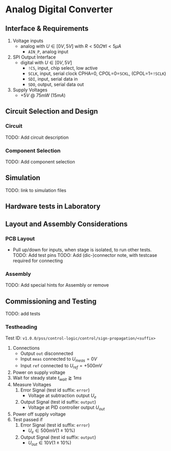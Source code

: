 # Analog Digital Converter

## Interface & Requirements

1. Voltage inputs
    - analog with $U \in [0V, 5V]$ with $R < 50 \Omega \forall I < 5 \mu A$
        - `AIN_P`, analog input
2. SPI Output Interface
    - digital with $U \in [0V, 5V]$
        - `!CS`, input, chip select, low active
        - `SCLK`, input, serial clock CPHA=0, CPOL=0=`SCKL`, (CPOL=1=`!SCLK`)
        - `SDI`, input, serial data in
        - `SDO`, output, serial data out
3. Supply Voltages
    - $+5V$ @ $75mW$ ($15mA$)

## Circuit Selection and Design

### Circuit

TODO: Add circuit description

### Component Selection

TODO: Add component selection

## Simulation

TODO: link to simulation files

## Hardware tests in Laboratory

## Layout and Assembly Considerations

### PCB Layout

- Pull up/down for inputs, when stage is isolated, to run other tests.
TODO: Add test pins
TODO: Add (dic-)connector note, with testcase required for connecting

### Assembly

TODO: Add special hints for Assembly or remove

## Commissioning and Testing

TODO: add tests

### Testheading

Test ID: `v1.0.0/pss/control-logic/control/sign-propagation/<suffix>`

1. Connections
    - Output `out` disconnected
    - Input `meas` connected to $U_{meas} = 0V$
    - Input `ref` connected to $U_{ref} = +500mV$
2. Power on supply voltage
3. Wait for steady state $t_{wait} \gtrapprox 1ms$
4. Measure Voltages
    1. Error Signal (test id suffix: `error`)
        - Voltage at subtraction output $U_{e}$
    2. Output Signal (test id suffix: `output`)
        - Voltage at PID controller output $U_{out}$
5. Power off supply voltage
6. Test passed if
    1. Error Signal (test id suffix: `error`)
        - $U_{e} \in 500mV (1 \pm 10\%)$
    2. Output Signal (test id suffix: `output`)
        - $U_{out} \in 10V (1 \pm 10\%)$
